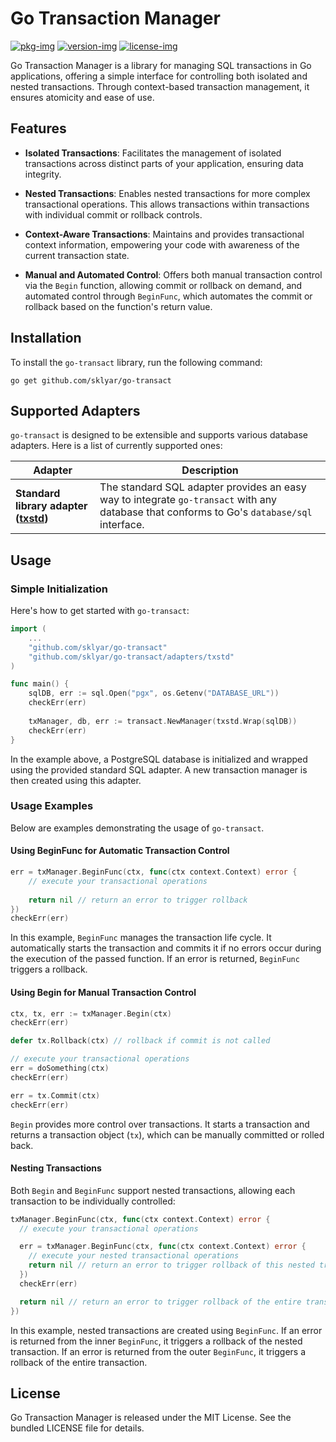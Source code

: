 # Go Transaction Manager

[![pkg-img]][pkg-url]
[![version-img]][version-url]
[![license-img]][license-url]

Go Transaction Manager is a library for managing SQL transactions in Go applications, offering a simple interface for controlling both isolated and nested transactions. Through context-based transaction management, it ensures atomicity and ease of use.

## Features

- **Isolated Transactions**: Facilitates the management of isolated transactions across distinct parts of your application, ensuring data integrity.

- **Nested Transactions**: Enables nested transactions for more complex transactional operations. This allows transactions within transactions with individual commit or rollback controls.

- **Context-Aware Transactions**: Maintains and provides transactional context information, empowering your code with awareness of the current transaction state.

- **Manual and Automated Control**: Offers both manual transaction control via the `Begin` function, allowing commit or rollback on demand, and automated control through `BeginFunc`, which automates the commit or rollback based on the function's return value.

## Installation

To install the `go-transact` library, run the following command:

```
go get github.com/sklyar/go-transact
```
## Supported Adapters

`go-transact` is designed to be extensible and supports various database adapters. Here is a list of currently supported ones:

| Adapter                                                   | Description                                                                                                                                |
|-----------------------------------------------------------|--------------------------------------------------------------------------------------------------------------------------------------------|
| **Standard library adapter ([txstd](./adapters/txstd/))** | The standard SQL adapter provides an easy way to integrate `go-transact` with any database that conforms to Go's `database/sql` interface. |

## Usage

### Simple Initialization

Here's how to get started with `go-transact`:

```go
import (
	...
	"github.com/sklyar/go-transact"
	"github.com/sklyar/go-transact/adapters/txstd"
)

func main() {
    sqlDB, err := sql.Open("pgx", os.Getenv("DATABASE_URL"))
    checkErr(err)
    
    txManager, db, err := transact.NewManager(txstd.Wrap(sqlDB))
    checkErr(err)
}
```

In the example above, a PostgreSQL database is initialized and wrapped using the provided standard SQL adapter. A new transaction manager is then created using this adapter.

### Usage Examples

Below are examples demonstrating the usage of `go-transact`.

#### Using BeginFunc for Automatic Transaction Control

```go
err = txManager.BeginFunc(ctx, func(ctx context.Context) error {
    // execute your transactional operations
    
    return nil // return an error to trigger rollback
})
checkErr(err)
```

In this example, `BeginFunc` manages the transaction life cycle. It automatically starts the transaction and commits it if no errors occur during the execution of the passed function. If an error is returned, `BeginFunc` triggers a rollback.

#### Using Begin for Manual Transaction Control

```go
ctx, tx, err := txManager.Begin(ctx)
checkErr(err)

defer tx.Rollback(ctx) // rollback if commit is not called

// execute your transactional operations
err = doSomething(ctx)
checkErr(err)

err = tx.Commit(ctx)
checkErr(err)
```

`Begin` provides more control over transactions. It starts a transaction and returns a transaction object (`tx`), which can be manually committed or rolled back.

#### Nesting Transactions

Both `Begin` and `BeginFunc` support nested transactions, allowing each transaction to be individually controlled:

```go
txManager.BeginFunc(ctx, func(ctx context.Context) error {
  // execute your transactional operations

  err = txManager.BeginFunc(ctx, func(ctx context.Context) error {
    // execute your nested transactional operations
    return nil // return an error to trigger rollback of this nested transaction
  })
  checkErr(err)

  return nil // return an error to trigger rollback of the entire transaction
})
```

In this example, nested transactions are created using `BeginFunc`. If an error is returned from the inner `BeginFunc`, it triggers a rollback of the nested transaction. If an error is returned from the outer `BeginFunc`, it triggers a rollback of the entire transaction.

## License
Go Transaction Manager is released under the MIT License. See the bundled LICENSE file for details.

[pkg-img]: https://pkg.go.dev/badge/sklyar/go-transact
[pkg-url]: https://pkg.go.dev/github.com/sklyar/go-transact
[version-img]: https://img.shields.io/github/v/release/sklyar/go-transact
[version-url]: https://github.com/sklyar/go-transact/releases
[license-img]: https://img.shields.io/github/license/sklyar/go-transact
[license-url]: https://raw.githubusercontent.com/sklyar/go-transact/master/LICENSE

